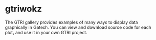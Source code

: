 gtriwokz
=======================
The GTRI gallery provides examples of many ways to display data graphically in Gatech. You can view and download source code for each plot[.](#ErFETjLyp6eiovGTaZ) and use it in your own GTRI project.

